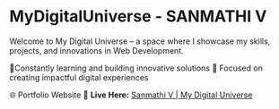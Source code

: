# MyDigitalUniverse - SANMATHI V
Welcome to My Digital Universe – a space where I showcase my skills, projects, and innovations in Web Development.

🎯Constantly learning and building innovative solutions 🎯 Focused on creating impactful digital experiences

🌐 Portfolio Website
🔗 **Live Here:** [Sanmathi V | My Digital Universe](https://your-username.github.io/)
